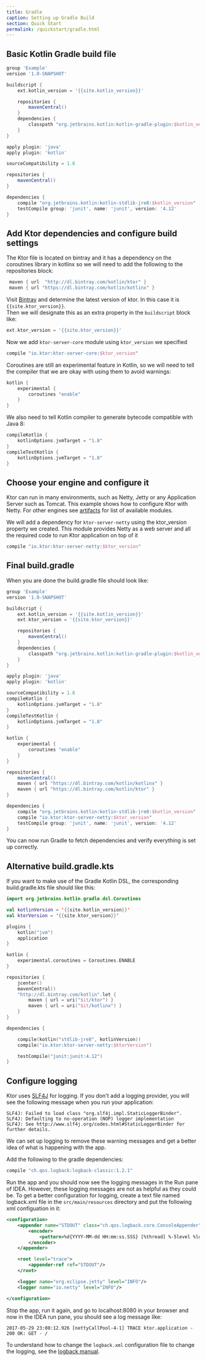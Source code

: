 ```yaml
---
title: Gradle
caption: Setting up Gradle Build
section: Quick Start
permalink: /quickstart/gradle.html
---
```


## Basic Kotlin Gradle build file

```groovy
group 'Example'
version '1.0-SNAPSHOT'

buildscript {
    ext.kotlin_version = '{{site.kotlin_version}}'

    repositories {
        mavenCentral()
    }
    dependencies {
        classpath "org.jetbrains.kotlin:kotlin-gradle-plugin:$kotlin_version"
    }
}

apply plugin: 'java'
apply plugin: 'kotlin'

sourceCompatibility = 1.8

repositories {
    mavenCentral()
}

dependencies {
    compile "org.jetbrains.kotlin:kotlin-stdlib-jre8:$kotlin_version"
    testCompile group: 'junit', name: 'junit', version: '4.12'
}
```

## Add Ktor dependencies and configure build settings

The Ktor file is located on bintray and it has a dependency on the coroutines library in kotlinx
so we will need to add the following to the repositories block:     

```groovy
 maven { url  "http://dl.bintray.com/kotlin/ktor" }
 maven { url "https://dl.bintray.com/kotlin/kotlinx" }
```

Visit [Bintray](https://bintray.com/kotlin/ktor/ktor) and determine the latest version of ktor.  In this case it is `{{site.ktor_version}}`.  
Then we will designate this as an extra property in the `buildscript` block like:

```groovy
ext.ktor_version = '{{site.ktor_version}}'
```

Now we add `ktor-server-core` module using `ktor_version` we specified

```groovy
compile "io.ktor:ktor-server-core:$ktor_version"
```

Coroutines are still an experimental feature in Kotlin, so we will need to tell the compiler that we are okay with using them to avoid warnings:

```groovy
kotlin {
    experimental {
        coroutines "enable"
    }
}
```

We also need to tell Kotlin compiler to generate bytecode compatible with Java 8:

```groovy
compileKotlin {
    kotlinOptions.jvmTarget = "1.8"
}
compileTestKotlin {
    kotlinOptions.jvmTarget = "1.8"
}
```

## Choose your engine and configure it

Ktor can run in many environments, such as Netty, Jetty or any Application Server such as Tomcat.
This example shows how to configure Ktor with Netty. For other engines see [artifacts](/artifacts.html) for list of
available modules.

We will add a dependency for `ktor-server-netty` using the ktor_version property we created.
This module provides Netty as a web server and all the required code to run Ktor application on top of it

```groovy
compile "io.ktor:ktor-server-netty:$ktor_version"
```

## Final build.gradle

When you are done the build.gradle file should look like:

```groovy
group 'Example'
version '1.0-SNAPSHOT'

buildscript {
    ext.kotlin_version = '{{site.kotlin_version}}'
    ext.ktor_version = '{{site.ktor_version}}'

    repositories {
        mavenCentral()
    }
    dependencies {
        classpath "org.jetbrains.kotlin:kotlin-gradle-plugin:$kotlin_version"
    }
}

apply plugin: 'java'
apply plugin: 'kotlin'

sourceCompatibility = 1.8
compileKotlin {
    kotlinOptions.jvmTarget = "1.8"
}
compileTestKotlin {
    kotlinOptions.jvmTarget = "1.8"
}

kotlin {
    experimental {
        coroutines "enable"
    }
}

repositories {
    mavenCentral()
    maven { url "https://dl.bintray.com/kotlin/kotlinx" }
    maven { url "https://dl.bintray.com/kotlin/ktor" }
}

dependencies {
    compile "org.jetbrains.kotlin:kotlin-stdlib-jre8:$kotlin_version"
    compile "io.ktor:ktor-server-netty:$ktor_version"
    testCompile group: 'junit', name: 'junit', version: '4.12'
}
```

You can now run Gradle to fetch dependencies and verify everything is set up correctly.


## Alternative build.gradle.kts

If you want to make use of the Gradle Kotlin DSL, the corresponding build.gradle.kts file should like this:

```kotlin
import org.jetbrains.kotlin.gradle.dsl.Coroutines

val kotlinVersion = '{{site.kotlin_version}}'
val ktorVersion = '{{site.ktor_version}}'

plugins {
    kotlin("jvm")
    application
}

kotlin {
    experimental.coroutines = Coroutines.ENABLE
}

repositories {
    jcenter()
    mavenCentral()
    "http://dl.bintray.com/kotlin".let {
        maven { url = uri("$it/ktor") }
        maven { url = uri("$it/kotlinx") }
    }
}

dependencies {

    compile(kotlin("stdlib-jre8", kotlinVersion))
    compile("io.ktor:ktor-server-netty:$ktorVersion")

    testCompile("junit:junit:4.12")
}


```


## Configure logging

Ktor uses [SLF4J](https://www.slf4j.org/) for logging. If you don't add a logging provider, you will see the
following message when you run your application:

```
SLF4J: Failed to load class "org.slf4j.impl.StaticLoggerBinder".
SLF4J: Defaulting to no-operation (NOP) logger implementation
SLF4J: See http://www.slf4j.org/codes.html#StaticLoggerBinder for further details.
```

We can set up logging to remove these warning messages and get a better idea of what is happening with the app.

Add the following to the gradle dependencies:

```groovy
compile "ch.qos.logback:logback-classic:1.2.1"
```

Run the app and you should now see the logging messages in the Run pane of IDEA.
However, these logging messages are not as helpful as they could be.  To get a better configuration for logging, create a text file named logback.xml file in the `src/main/resources` directory and put the following xml configuation in it:

```xml
<configuration>
    <appender name="STDOUT" class="ch.qos.logback.core.ConsoleAppender">
        <encoder>
            <pattern>%d{YYYY-MM-dd HH:mm:ss.SSS} [%thread] %-5level %logger{36} - %msg%n</pattern>
        </encoder>
    </appender>

    <root level="trace">
        <appender-ref ref="STDOUT"/>
    </root>

    <logger name="org.eclipse.jetty" level="INFO"/>
    <logger name="io.netty" level="INFO"/>

</configuration>
```

Stop the app, run it again, and go to localhost:8080 in your browser and now in the IDEA run pane, you should see a log message like:

```
2017-05-29 23:08:12.926 [nettyCallPool-4-1] TRACE ktor.application - 200 OK: GET - /
```

To understand how to change the `logback.xml` configuration file to change the logging, see the [logback manual](https://logback.qos.ch/manual/index.html).
